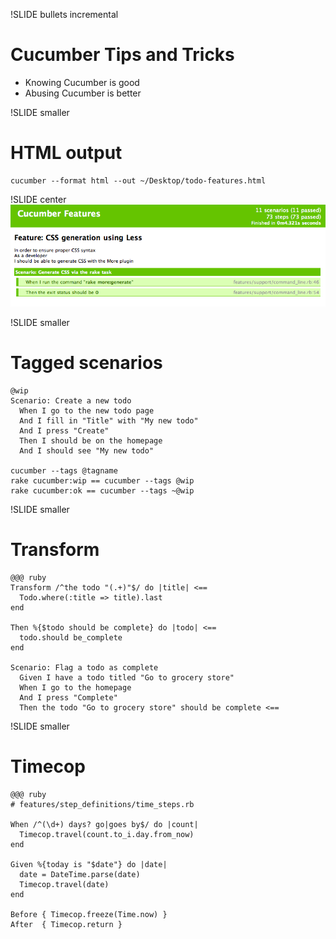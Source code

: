 !SLIDE bullets incremental
# Cucumber Tips and Tricks
* Knowing Cucumber is good
* Abusing Cucumber is better

!SLIDE smaller
# HTML output
    cucumber --format html --out ~/Desktop/todo-features.html

!SLIDE center
![Cucumber HTML](cucumber-html.png)

!SLIDE smaller
# Tagged scenarios
    @wip
    Scenario: Create a new todo
      When I go to the new todo page
      And I fill in "Title" with "My new todo"
      And I press "Create"
      Then I should be on the homepage
      And I should see "My new todo"

    cucumber --tags @tagname
    rake cucumber:wip == cucumber --tags @wip
    rake cucumber:ok == cucumber --tags ~@wip

!SLIDE smaller
# Transform

    @@@ ruby
    Transform /^the todo "(.+)"$/ do |title| <==
      Todo.where(:title => title).last
    end

    Then %{$todo should be complete} do |todo| <==
      todo.should be_complete
    end

    Scenario: Flag a todo as complete
      Given I have a todo titled "Go to grocery store"
      When I go to the homepage
      And I press "Complete"
      Then the todo "Go to grocery store" should be complete <==

!SLIDE smaller
# Timecop
    @@@ ruby
    # features/step_definitions/time_steps.rb

    When /^(\d+) days? go|goes by$/ do |count|
      Timecop.travel(count.to_i.day.from_now)
    end

    Given %{today is "$date"} do |date|
      date = DateTime.parse(date)
      Timecop.travel(date)
    end

    Before { Timecop.freeze(Time.now) }
    After  { Timecop.return }
